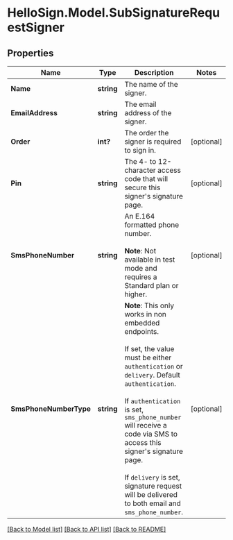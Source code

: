 # HelloSign.Model.SubSignatureRequestSigner

## Properties

Name | Type | Description | Notes
------------ | ------------- | ------------- | -------------
**Name** | **string** |  The name of the signer.  | 
**EmailAddress** | **string** |  The email address of the signer.  | 
**Order** | **int?** |  The order the signer is required to sign in.  | [optional] 
**Pin** | **string** |  The 4- to 12-character access code that will secure this signer&#39;s signature page.  | [optional] 
**SmsPhoneNumber** | **string** |  An E.164 formatted phone number.<br><br>**Note**: Not available in test mode and requires a Standard plan or higher.  | [optional] 
**SmsPhoneNumberType** | **string** |  **Note**: This only works in non embedded endpoints.<br><br>If set, the value must be either `authentication` or `delivery`. Default `authentication`. <br><br>If `authentication` is set, `sms_phone_number` will receive a code via SMS to access this signer&#39;s signature page.<br><br>If `delivery` is set, signature request will be delivered to both email and `sms_phone_number`.  | [optional] 

[[Back to Model list]](../README.md#documentation-for-models) [[Back to API list]](../README.md#documentation-for-api-endpoints) [[Back to README]](../README.md)

